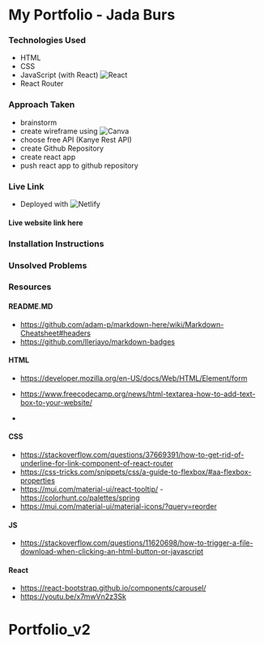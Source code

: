 # My Portfolio - Jada Burs

### Technologies Used

- HTML
- CSS
- JavaScript (with React) ![React](https://img.shields.io/badge/react-%2320232a.svg?style=for-the-badge&logo=react&logoColor=%2361DAFB)
- React Router

### Approach Taken

- brainstorm
- create wireframe using ![Canva](https://img.shields.io/badge/Canva-%2300C4CC.svg?style=for-the-badge&logo=Canva&logoColor=white)
- choose free API (Kanye Rest API)
- create Github Repository
- create react app
- push react app to github repository

### Live Link

- Deployed with ![Netlify](https://img.shields.io/badge/netlify-%23000000.svg?style=for-the-badge&logo=netlify&logoColor=#00C7B7)

#### Live website link here

### Installation Instructions

### Unsolved Problems

### Resources

#### README.MD

- https://github.com/adam-p/markdown-here/wiki/Markdown-Cheatsheet#headers
- https://github.com/Ileriayo/markdown-badges

#### HTML

- https://developer.mozilla.org/en-US/docs/Web/HTML/Element/form

- https://www.freecodecamp.org/news/html-textarea-how-to-add-text-box-to-your-website/
-

#### CSS

- https://stackoverflow.com/questions/37669391/how-to-get-rid-of-underline-for-link-component-of-react-router
- https://css-tricks.com/snippets/css/a-guide-to-flexbox/#aa-flexbox-properties
- https://mui.com/material-ui/react-tooltip/ -https://colorhunt.co/palettes/spring
- https://mui.com/material-ui/material-icons/?query=reorder

#### JS

- https://stackoverflow.com/questions/11620698/how-to-trigger-a-file-download-when-clicking-an-html-button-or-javascript

#### React

- https://react-bootstrap.github.io/components/carousel/
- https://youtu.be/x7mwVn2z3Sk
# Portfolio_v2
